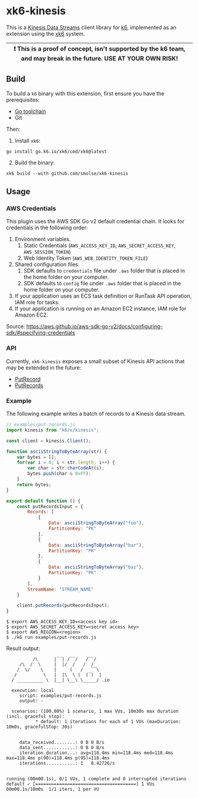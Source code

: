 # xk6-kinesis

This is a [Kinesis Data Streams](https://aws.amazon.com/kinesis/data-streams/) client library for
[k6](https://github.com/grafana/k6), implemented as an extension using the [xk6](https://github.com/grafana/xk6) system.

| :exclamation: This is a proof of concept, isn't supported by the k6 team, and may break in the future. USE AT YOUR OWN RISK! |
| ---------------------------------------------------------------------------------------------------------------------------- |

## Build

To build a `k6` binary with this extension, first ensure you have the prerequisites:

- [Go toolchain](https://go101.org/article/go-toolchain.html)
- Git

Then:

1. Install `xk6`:
  ```shell
  go install go.k6.io/xk6/cmd/xk6@latest
  ```

2. Build the binary:
  ```shell
  xk6 build --with github.com/smolse/xk6-kinesis
  ```

## Usage

### AWS Credentials

This plugin uses the AWS SDK Go v2 default credential chain. It looks for credentials in the following order:

1. Environment variables.
   1. Static Credentials (`AWS_ACCESS_KEY_ID`, `AWS_SECRET_ACCESS_KEY`, `AWS_SESSION_TOKEN`)
   2. Web Identity Token (`AWS_WEB_IDENTITY_TOKEN_FILE`)
1. Shared configuration files.
   1. SDK defaults to `credentials` file under `.aws` folder that is placed in the home folder on your computer.
   1. SDK defaults to `config` file under `.aws` folder that is placed in the home folder on your computer.
1. If your application uses an ECS task definition or RunTask API operation, IAM role for tasks.
1. If your application is running on an Amazon EC2 instance, IAM role for Amazon EC2.

Source: https://aws.github.io/aws-sdk-go-v2/docs/configuring-sdk/#specifying-credentials

### API

Currently, `xk6-kinesis` exposes a small subset of Kinesis API actions that may be extended in the future:
* [PutRecord](https://docs.aws.amazon.com/kinesis/latest/APIReference/API_PutRecord.html)
* [PutRecords](https://docs.aws.amazon.com/kinesis/latest/APIReference/API_PutRecords.html)

### Example

The following example writes a batch of records to a Kinesis data stream.

```javascript
// examples/put-records.js
import kinesis from "k6/x/kinesis";

const client = kinesis.Client();

function asciiStringToByteArray(str) {
    var bytes = [];
    for(var i = 0; i < str.length; i++) {
        var char = str.charCodeAt(i);
        bytes.push(char & 0xFF);
    }
    return bytes;
}

export default function () {
    const putRecordsInput = {
        Records: [
            {
                Data: asciiStringToByteArray("foo"),
                PartitionKey: "PK"
            },
            {
                Data: asciiStringToByteArray("bar"),
                PartitionKey: "PK"
            },
            {
                Data: asciiStringToByteArray("baz"),
                PartitionKey: "PK"
            }
        ],
        StreamName: "STREAM_NAME"
    }

    client.putRecords(putRecordsInput);
}
```

```shell
$ export AWS_ACCESS_KEY_ID=<access key id>
$ export AWS_SECRET_ACCESS_KEY=<secret access key>
$ export AWS_REGION=<region>
$ ./k6 run examples/put-records.js
```

Result output:

```shell
          /\      |‾‾| /‾‾/   /‾‾/
     /\  /  \     |  |/  /   /  /
    /  \/    \    |     (   /   ‾‾\
   /          \   |  |\  \ |  (‾)  |
  / __________ \  |__| \__\ \_____/ .io

  execution: local
     script: examples/put-records.js
     output: -

  scenarios: (100.00%) 1 scenario, 1 max VUs, 10m30s max duration (incl. graceful stop):
           * default: 1 iterations for each of 1 VUs (maxDuration: 10m0s, gracefulStop: 30s)


     data_received........: 0 B 0 B/s
     data_sent............: 0 B 0 B/s
     iteration_duration...: avg=118.4ms min=118.4ms med=118.4ms max=118.4ms p(90)=118.4ms p(95)=118.4ms
     iterations...........: 1   8.42726/s


running (00m00.1s), 0/1 VUs, 1 complete and 0 interrupted iterations
default ✓ [======================================] 1 VUs  00m00.1s/10m0s  1/1 iters, 1 per VU
```
